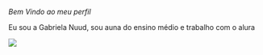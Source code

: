 *Bem Vindo ao meu perfil*

Eu sou a Gabriela Nuud, sou auna do ensino médio e trabalho com o alura


![](https://media1.tenor.com/m/quxUCN5yBDsAAAAC/dance-happy.gif)
